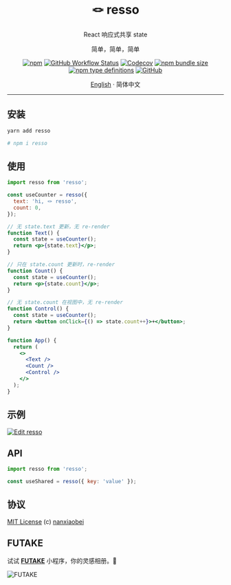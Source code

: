 <div align="center">
<h1>🪢 resso</h1>

React 响应式共享 state

简单，简单，简单

[![npm](https://img.shields.io/npm/v/resso?style=flat-square)](https://www.npmjs.com/package/resso)
[![GitHub Workflow Status](https://img.shields.io/github/workflow/status/nanxiaobei/resso/Test?style=flat-square)](https://github.com/nanxiaobei/resso/actions?query=workflow%3ATest)
[![Codecov](https://img.shields.io/codecov/c/github/nanxiaobei/resso?style=flat-square)](https://codecov.io/gh/nanxiaobei/resso)
[![npm bundle size](https://img.shields.io/bundlephobia/minzip/resso?style=flat-square)](https://bundlephobia.com/result?p=resso)
[![npm type definitions](https://img.shields.io/npm/types/typescript?style=flat-square)](https://github.com/nanxiaobei/resso/blob/main/src/index.ts)
[![GitHub](https://img.shields.io/github/license/nanxiaobei/resso?style=flat-square)](https://github.com/nanxiaobei/resso/blob/main/LICENSE)

[English](./README.md) · 简体中文

</div>

---

## 安装

```sh
yarn add resso

# npm i resso
```

## 使用

```jsx
import resso from 'resso';

const useCounter = resso({
  text: 'hi, 🪢 resso',
  count: 0,
});

// 无 state.text 更新，无 re-render
function Text() {
  const state = useCounter();
  return <p>{state.text}</p>;
}

// 只在 state.count 更新时，re-render
function Count() {
  const state = useCounter();
  return <p>{state.count}</p>;
}

// 无 state.count 在视图中，无 re-render
function Control() {
  const state = useCounter();
  return <button onClick={() => state.count++}>+</button>;
}

function App() {
  return (
    <>
      <Text />
      <Count />
      <Control />
    </>
  );
}
```

## 示例

[![Edit resso](https://codesandbox.io/static/img/play-codesandbox.svg)](https://codesandbox.io/s/resso-ol8dn?file=/src/App.jsx)

## API

```js
import resso from 'resso';

const useShared = resso({ key: 'value' });
```

## 协议

[MIT License](https://github.com/nanxiaobei/resso/blob/main/LICENSE) (c) [nanxiaobei](https://lee.so/)

## FUTAKE

试试 [**FUTAKE**](https://sotake.com/f) 小程序，你的灵感相册。🌈

![FUTAKE](https://s3.jpg.cm/2021/09/21/IFG3wi.png)
